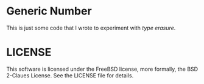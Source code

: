 # Generic Number #

This is just some code that I wrote to experiment with *type
erasure*.

# LICENSE #

This software is licensed under the FreeBSD license, more formally,
the BSD 2-Claues License. See the LICENSE file for details.
